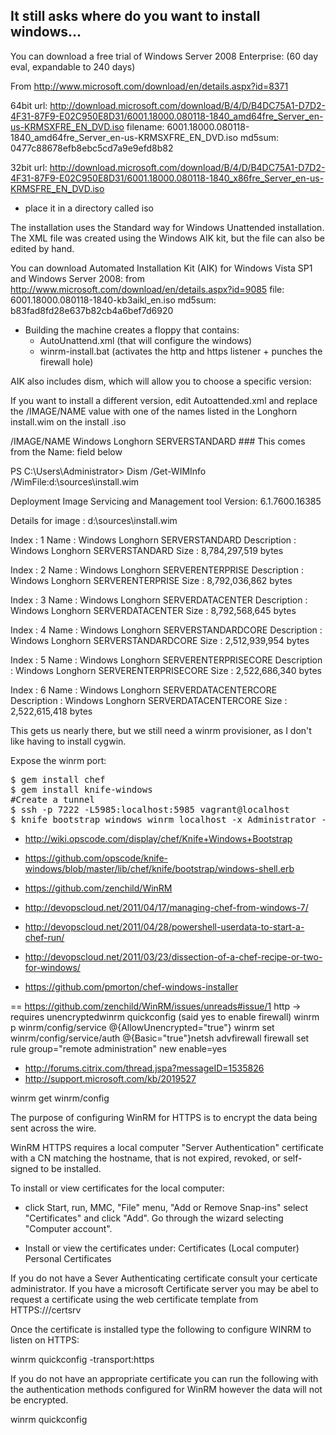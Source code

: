 ## It still asks where do you want to install windows...

You can download a free trial of Windows Server 2008 Enterprise: (60 day eval, expandable to 240 days)

From  http://www.microsoft.com/download/en/details.aspx?id=8371

64bit
url: http://download.microsoft.com/download/B/4/D/B4DC75A1-D7D2-4F31-87F9-E02C950E8D31/6001.18000.080118-1840_amd64fre_Server_en-us-KRMSXFRE_EN_DVD.iso
filename: 6001.18000.080118-1840_amd64fre_Server_en-us-KRMSXFRE_EN_DVD.iso
md5sum: 0477c88678efb8ebc5cd7a9e9efd8b82  


32bit
url: http://download.microsoft.com/download/B/4/D/B4DC75A1-D7D2-4F31-87F9-E02C950E8D31/6001.18000.080118-1840_x86fre_Server_en-us-KRMSFRE_EN_DVD.iso


- place it in a directory called iso

The installation uses the Standard way for Windows Unattended installation. The XML file was created using the Windows AIK kit, but the file can also be edited by hand.

You can download Automated Installation Kit (AIK) for Windows Vista SP1 and Windows Server 2008:
from http://www.microsoft.com/download/en/details.aspx?id=9085
file: 6001.18000.080118-1840-kb3aikl_en.iso
md5sum: b83fad8fd28e637b82cb4a6bef7d6920

- Building the machine creates a floppy that contains:
  - AutoUnattend.xml (that will configure the windows)
  - winrm-install.bat (activates the http and https listener + punches the firewall hole)

AIK also includes dism, which will allow you to choose a specific version:

If you want to install a different version, edit Autoattended.xml and replace the /IMAGE/NAME value with
one of the names listed in the Longhorn install.wim on the install .iso

<InstallFrom>
    <MetaData wcm:action="add">
        <Key>/IMAGE/NAME</Key>
        <Value>Windows Longhorn SERVERSTANDARD</Value> ### This comes from the Name: field below
    </MetaData>
</InstallFrom>

PS C:\Users\Administrator> Dism /Get-WIMInfo /WimFile:d:\sources\install.wim

Deployment Image Servicing and Management tool
Version: 6.1.7600.16385

Details for image : d:\sources\install.wim

Index : 1
Name : Windows Longhorn SERVERSTANDARD
Description : Windows Longhorn SERVERSTANDARD
Size : 8,784,297,519 bytes

Index : 2
Name : Windows Longhorn SERVERENTERPRISE
Description : Windows Longhorn SERVERENTERPRISE
Size : 8,792,036,862 bytes

Index : 3
Name : Windows Longhorn SERVERDATACENTER
Description : Windows Longhorn SERVERDATACENTER
Size : 8,792,568,645 bytes

Index : 4
Name : Windows Longhorn SERVERSTANDARDCORE
Description : Windows Longhorn SERVERSTANDARDCORE
Size : 2,512,939,954 bytes

Index : 5
Name : Windows Longhorn SERVERENTERPRISECORE
Description : Windows Longhorn SERVERENTERPRISECORE
Size : 2,522,686,340 bytes

Index : 6
Name : Windows Longhorn SERVERDATACENTERCORE
Description : Windows Longhorn SERVERDATACENTERCORE
Size : 2,522,615,418 bytes


This gets us nearly there, but we still need a winrm provisioner, as I don't like having to install cygwin.

Expose the winrm port:

<pre>
$ gem install chef
$ gem install knife-windows
#Create a tunnel
$ ssh -p 7222 -L5985:localhost:5985 vagrant@localhost
$ knife bootstrap windows winrm localhost -x Administrator -P 'vagrant'
</pre>


- http://wiki.opscode.com/display/chef/Knife+Windows+Bootstrap
- https://github.com/opscode/knife-windows/blob/master/lib/chef/knife/bootstrap/windows-shell.erb

- https://github.com/zenchild/WinRM

- http://devopscloud.net/2011/04/17/managing-chef-from-windows-7/
- http://devopscloud.net/2011/04/28/powershell-userdata-to-start-a-chef-run/
- http://devopscloud.net/2011/03/23/dissection-of-a-chef-recipe-or-two-for-windows/
- https://github.com/pmorton/chef-windows-installer

==
https://github.com/zenchild/WinRM/issues/unreads#issue/1
http -> requires unencryptedwinrm quickconfig (said yes to enable firewall)
winrm p winrm/config/service @{AllowUnencrypted="true"}
winrm set winrm/config/service/auth @{Basic="true"}netsh advfirewall firewall set rule group="remote administration" new enable=yes
 
- http://forums.citrix.com/thread.jspa?messageID=1535826
- http://support.microsoft.com/kb/2019527

winrm get winrm/config

The purpose of configuring WinRM for HTTPS is to encrypt the data being sent across the wire.

WinRM HTTPS requires a local computer "Server Authentication" certificate with a CN matching the hostname, that is not expired, revoked, or self-signed to be installed.

To install or view certificates for the local computer:

- click Start, run, MMC, "File" menu, "Add or Remove Snap-ins" select "Certificates" and click "Add".  Go through the wizard selecting "Computer account".

- Install or view the certificates under:
Certificates (Local computer)
    Personal
        Certificates

If you do not have a Sever Authenticating certificate consult your certicate administrator.  If you have a microsoft Certificate server you may be abel to request a certificate using the web certificate template from HTTPS://<MyDomainCertificateServer>/certsrv

Once the certificate is installed type the following to configure WINRM to listen on HTTPS:

winrm quickconfig -transport:https

 If you do not have an appropriate certificate you can run the following with the authentication methods configured for WinRM however the data will not be encrypted.

winrm quickconfig

